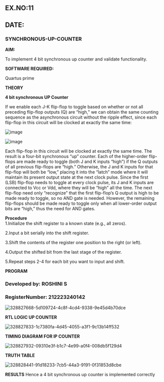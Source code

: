 ## EX.NO:11
## DATE:

### SYNCHRONOUS-UP-COUNTER

**AIM:**

To implement 4 bit synchronous up counter and validate functionality.

**SOFTWARE REQUIRED:**

Quartus prime

**THEORY**

**4 bit synchronous UP Counter**

If we enable each J-K flip-flop to toggle based on whether or not all preceding flip-flop outputs (Q) are “high,” we can obtain the same counting sequence as the asynchronous circuit without the ripple effect, since each flip-flop in this circuit will be clocked at exactly the same time:

![image](https://github.com/naavaneetha/SYNCHRONOUS-UP-COUNTER/assets/154305477/d5db3fa0-e413-404c-b80e-b2f39d82e7e8)


![image](https://github.com/naavaneetha/SYNCHRONOUS-UP-COUNTER/assets/154305477/52cb61eb-d04b-442d-810c-31185a68410b)

Each flip-flop in this circuit will be clocked at exactly the same time.
The result is a four-bit synchronous “up” counter. Each of the higher-order flip-flops are made ready to toggle (both J and K inputs “high”) if the Q outputs of all previous flip-flops are “high.”
Otherwise, the J and K inputs for that flip-flop will both be “low,” placing it into the “latch” mode where it will maintain its present output state at the next clock pulse.
Since the first (LSB) flip-flop needs to toggle at every clock pulse, its J and K inputs are connected to Vcc or Vdd, where they will be “high” all the time.
The next flip-flop need only “recognize” that the first flip-flop’s Q output is high to be made ready to toggle, so no AND gate is needed.
However, the remaining flip-flops should be made ready to toggle only when all lower-order output bits are “high,” thus the need for AND gates.

**Procedure**  
1.Initialize the shift register to a known state (e.g., all zeros).  

2.Input a bit serially into the shift register.  

3.Shift the contents of the register one position to the right (or left).  

4.Output the shifted bit from the last stage of the register.  

5.Repeat steps 2-4 for each bit you want to input and shift.  

**PROGRAM**
 
### Developed by: ROSHINI S
### RegisterNumber: 212223240142  


![328827668-5d109724-4c8f-4cd4-9338-9e45d4b70dce](https://github.com/Roshini2201/SYNCHRONOUS-UP-COUNTER/assets/154105318/bc5af006-fde5-4128-8b82-cab6f6f9f023)



**RTL LOGIC UP COUNTER**


![328827833-1c7380fa-4d45-4055-a3f1-9c13b14ff532](https://github.com/Roshini2201/SYNCHRONOUS-UP-COUNTER/assets/154105318/a22cce38-dc80-4203-a5ea-a9f0f48b0211)

**TIMING DIAGRAM FOR IP COUNTER**

![328827932-09310e3f-b1c7-4e99-a0f4-008db5f129d4](https://github.com/Roshini2201/SYNCHRONOUS-UP-COUNTER/assets/154105318/5e60781d-3c32-412c-a65e-82ece30b23eb)


**TRUTH TABLE**

![328828441-91d18233-7cb5-44a3-9191-0f31853d8cbe](https://github.com/Roshini2201/SYNCHRONOUS-UP-COUNTER/assets/154105318/066eda16-0af2-4a23-9cd9-475e8b41f476)


**RESULTS**
Hence a 4 bit synchronous up counter is implemented correctly
